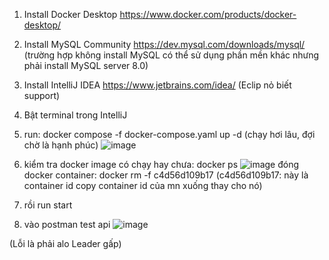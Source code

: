 1. Install Docker Desktop https://www.docker.com/products/docker-desktop/
2. Install  MySQL Community https://dev.mysql.com/downloads/mysql/
   (trường hợp không install MySQL có thể sử dụng phần mền khác nhưng phải install MySQL server 8.0)
3. Install IntelliJ IDEA https://www.jetbrains.com/idea/
   (Eclip nỏ biết support)
4. Bật terminal trong IntelliJ
5. run: docker compose -f docker-compose.yaml up -d (chạy hơi lâu, đợi chờ là hạnh phúc)
![image](https://github.com/Nguyentruongphivolder9/SuperShop-API/assets/100484492/698d6e0d-3f9b-4315-aabe-9782c1510cee)

7. kiểm tra docker image có chạy hay chưa: docker ps
   ![image](https://github.com/Nguyentruongphivolder9/SuperShop-API/assets/100484492/efa68e50-b8db-4862-91ec-ba76ae2a5f37)
   đóng docker container: docker rm -f c4d56d109b17
   (c4d56d109b17: này là container id copy container id của mn xuống thay cho nó)

9. rồi run start
10. vào postman test api
   ![image](https://github.com/Nguyentruongphivolder9/SuperShop-API/assets/100484492/b3a9a7dc-bc45-422f-bb04-e83f72648b32)

   (Lỗi là phải alo Leader gấp)
